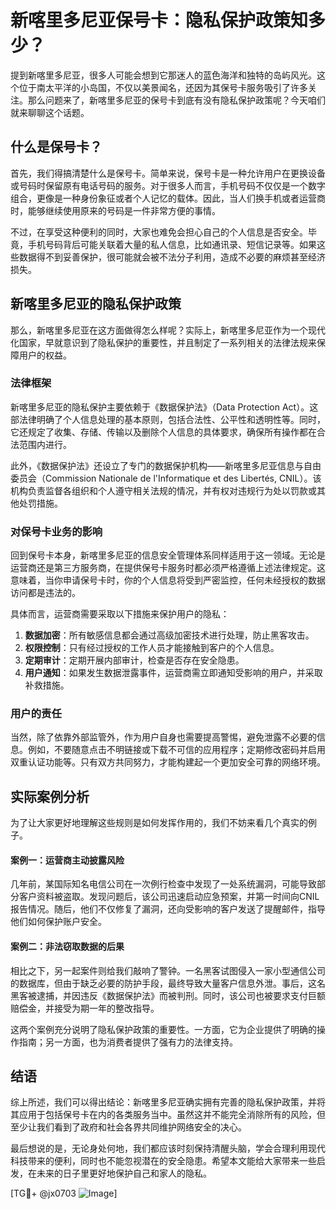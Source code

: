 # 新喀里多尼亚保号卡：隐私保护政策知多少？

提到新喀里多尼亚，很多人可能会想到它那迷人的蓝色海洋和独特的岛屿风光。这个位于南太平洋的小岛国，不仅以美景闻名，还因为其保号卡服务吸引了许多关注。那么问题来了，新喀里多尼亚的保号卡到底有没有隐私保护政策呢？今天咱们就来聊聊这个话题。

## 什么是保号卡？

首先，我们得搞清楚什么是保号卡。简单来说，保号卡是一种允许用户在更换设备或号码时保留原有电话号码的服务。对于很多人而言，手机号码不仅仅是一个数字组合，更像是一种身份象征或者个人记忆的载体。因此，当人们换手机或者运营商时，能够继续使用原来的号码是一件非常方便的事情。

不过，在享受这种便利的同时，大家也难免会担心自己的个人信息是否安全。毕竟，手机号码背后可能关联着大量的私人信息，比如通讯录、短信记录等。如果这些数据得不到妥善保护，很可能就会被不法分子利用，造成不必要的麻烦甚至经济损失。

## 新喀里多尼亚的隐私保护政策

那么，新喀里多尼亚在这方面做得怎么样呢？实际上，新喀里多尼亚作为一个现代化国家，早就意识到了隐私保护的重要性，并且制定了一系列相关的法律法规来保障用户的权益。

### 法律框架

新喀里多尼亚的隐私保护主要依赖于《数据保护法》（Data Protection Act）。这部法律明确了个人信息处理的基本原则，包括合法性、公平性和透明性等。同时，它还规定了收集、存储、传输以及删除个人信息的具体要求，确保所有操作都在合法范围内进行。

此外，《数据保护法》还设立了专门的数据保护机构——新喀里多尼亚信息与自由委员会（Commission Nationale de l'Informatique et des Libertés, CNIL）。该机构负责监督各组织和个人遵守相关法规的情况，并有权对违规行为处以罚款或其他处罚措施。

### 对保号卡业务的影响

回到保号卡本身，新喀里多尼亚的信息安全管理体系同样适用于这一领域。无论是运营商还是第三方服务商，在提供保号卡服务时都必须严格遵循上述法律规定。这意味着，当你申请保号卡时，你的个人信息将受到严密监控，任何未经授权的数据访问都是违法的。

具体而言，运营商需要采取以下措施来保护用户的隐私：

1. **数据加密**：所有敏感信息都会通过高级加密技术进行处理，防止黑客攻击。
2. **权限控制**：只有经过授权的工作人员才能接触到客户的个人信息。
3. **定期审计**：定期开展内部审计，检查是否存在安全隐患。
4. **用户通知**：如果发生数据泄露事件，运营商需立即通知受影响的用户，并采取补救措施。

### 用户的责任

当然，除了依靠外部监管外，作为用户自身也需要提高警惕，避免泄露不必要的信息。例如，不要随意点击不明链接或下载不可信的应用程序；定期修改密码并启用双重认证功能等。只有双方共同努力，才能构建起一个更加安全可靠的网络环境。

## 实际案例分析

为了让大家更好地理解这些规则是如何发挥作用的，我们不妨来看几个真实的例子。

#### 案例一：运营商主动披露风险

几年前，某国际知名电信公司在一次例行检查中发现了一处系统漏洞，可能导致部分客户资料被盗取。发现问题后，该公司迅速启动应急预案，并第一时间向CNIL报告情况。随后，他们不仅修复了漏洞，还向受影响的客户发送了提醒邮件，指导他们如何保护账户安全。

#### 案例二：非法窃取数据的后果

相比之下，另一起案件则给我们敲响了警钟。一名黑客试图侵入一家小型通信公司的数据库，但由于缺乏必要的防护手段，最终导致大量客户信息外泄。事后，这名黑客被逮捕，并因违反《数据保护法》而被判刑。同时，该公司也被要求支付巨额赔偿金，并接受为期一年的整改指导。

这两个案例充分说明了隐私保护政策的重要性。一方面，它为企业提供了明确的操作指南；另一方面，也为消费者提供了强有力的法律支持。

## 结语

综上所述，我们可以得出结论：新喀里多尼亚确实拥有完善的隐私保护政策，并将其应用于包括保号卡在内的各类服务当中。虽然这并不能完全消除所有的风险，但至少让我们看到了政府和社会各界共同维护网络安全的决心。

最后想说的是，无论身处何地，我们都应该时刻保持清醒头脑，学会合理利用现代科技带来的便利，同时也不能忽视潜在的安全隐患。希望本文能给大家带来一些启发，在未来的日子里更好地保护自己和家人的隐私。

[TG💪+ @jx0703 ![Image](https://github.com/user-attachments/assets/dbca1d08-cadb-493c-b0ec-ad6f7a83f270)]